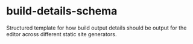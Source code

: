 # build-details-schema

Structured template for how build output details should be output for the editor across different static site generators.
